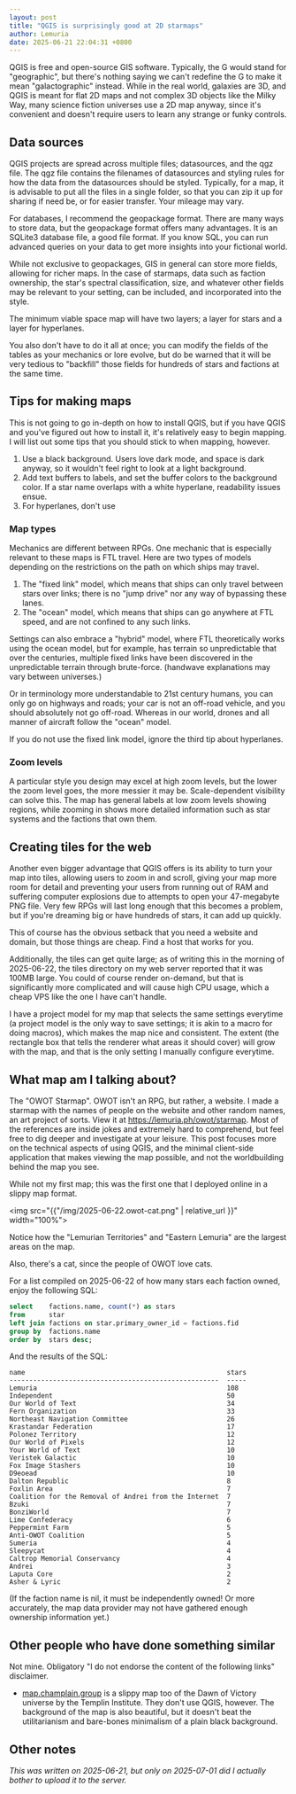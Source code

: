 ```yaml
---
layout: post
title: "QGIS is surprisingly good at 2D starmaps"
author: Lemuria
date: 2025-06-21 22:04:31 +0800
---
```


QGIS is free and open-source GIS software. Typically, the G would stand for "geographic", but there's nothing saying we can't redefine the G to make it mean "galactographic" instead. While in the real world, galaxies are 3D, and QGIS is meant for flat 2D maps and not complex 3D objects like the Milky Way, many science fiction universes use a 2D map anyway, since it's convenient and doesn't require users to learn any strange or funky controls.

## Data sources
QGIS projects are spread across multiple files; datasources, and the qgz file. The qgz file contains the filenames of datasources and styling rules for how the data from the datasources should be styled. Typically, for a map, it is advisable to put all the files in a single folder, so that you can zip it up for sharing if need be, or for easier transfer. Your mileage may vary.

For databases, I recommend the geopackage format. There are many ways to store data, but the geopackage format offers many advantages. It is an SQLite3 database file, a good file format. If you know SQL, you can run advanced queries on your data to get more insights into your fictional world.

While not exclusive to geopackages, GIS in general can store more fields, allowing for richer maps. In the case of starmaps, data such as faction ownership, the star's spectral classification, size, and whatever other fields may be relevant to your setting, can be included, and incorporated into the style.

The minimum viable space map will have two layers; a layer for stars and a layer for hyperlanes.

You also don't have to do it all at once; you can modify the fields of the tables as your mechanics or lore evolve, but do be warned that it will be very tedious to "backfill" those fields for hundreds of stars and factions at the same time.

## Tips for making maps
This is not going to go in-depth on how to install QGIS, but if you have QGIS and you've figured out how to install it, it's relatively easy to begin mapping. I will list out some tips that you should stick to when mapping, however.

1. Use a black background. Users love dark mode, and space is dark anyway, so it wouldn't feel right to look at a light background.
2. Add text buffers to labels, and set the buffer colors to the background color. If a star name overlaps with a white hyperlane, readability issues ensue.
3. For hyperlanes, don't use

### Map types
Mechanics are different between RPGs. One mechanic that is especially relevant to these maps is FTL travel. Here are two types of models depending on the restrictions on the path on which ships may travel.

1. The "fixed link" model, which means that ships can only travel between stars over links; there is no "jump drive" nor any way of bypassing these lanes.
2. The "ocean" model, which means that ships can go anywhere at FTL speed, and are not confined to any such links.

Settings can also embrace a "hybrid" model, where FTL theoretically works using the ocean model, but for example, has terrain so unpredictable that over the centuries, multiple fixed links have been discovered in the unpredictable terrain through brute-force. (handwave explanations may vary between universes.)

Or in terminology more understandable to 21st century humans, you can only go on highways and roads; your car is not an off-road vehicle, and you should absolutely not go off-road. Whereas in our world, drones and all manner of aircraft follow the "ocean" model.

If you do not use the fixed link model, ignore the third tip about hyperlanes.

### Zoom levels
A particular style you design may excel at high zoom levels, but the lower the zoom level goes, the more messier it may be. Scale-dependent visibility can solve this. The map has general labels at low zoom levels showing regions, while zooming in shows more detailed information such as star systems and the factions that own them.

## Creating tiles for the web
Another even bigger advantage that QGIS offers is its ability to turn your map into tiles, allowing users to zoom in and scroll, giving your map more room for detail and preventing your users from running out of RAM and suffering computer explosions due to attempts to open your 47-megabyte PNG file. Very few RPGs will last long enough that this becomes a problem, but if you're dreaming big or have hundreds of stars, it can add up quickly.

This of course has the obvious setback that you need a website and domain, but those things are cheap. Find a host that works for you.

Additionally, the tiles can get quite large; as of writing this in the morning of 2025-06-22, the tiles directory on my web server reported that it was 100MB large. You could of course render on-demand, but that is significantly more complicated and will cause high CPU usage, which a cheap VPS like the one I have can't handle.

I have a project model for my map that selects the same settings everytime (a project model is the only way to save settings; it is akin to a macro for doing macros), which makes the map nice and consistent. The extent (the rectangle box that tells the renderer what areas it should cover) will grow with the map, and that is the only setting I manually configure everytime.

## What map am I talking about?

The "OWOT Starmap". OWOT isn't an RPG, but rather, a website. I made a starmap with the names of people on the website and other random names, an art project of sorts. View it at <https://lemuria.ph/owot/starmap>. Most of the references are inside jokes and extremely hard to comprehend, but feel free to dig deeper and investigate at your leisure. This post focuses more on the technical aspects of using QGIS, and the minimal client-side application that makes viewing the map possible, and not the worldbuilding behind the map you see.

While not my first map; this was the first one that I deployed online in a slippy map format.

<img src="{{"/img/2025-06-22.owot-cat.png" | relative_url }}" width="100%">

Notice how the "Lemurian Territories" and "Eastern Lemuria" are the largest areas on the map.

Also, there's a cat, since the people of OWOT love cats.

For a list compiled on 2025-06-22 of how many stars each faction owned, enjoy the following SQL:

```sql
select    factions.name, count(*) as stars
from      star 
left join factions on star.primary_owner_id = factions.fid
group by  factions.name
order by  stars desc;
```

And the results of the SQL:

```
name                                                   stars
-----------------------------------------------------  -----
Lemuria                                                108  
Independent                                            50   
Our World of Text                                      34   
Fern Organization                                      33   
Northeast Navigation Committee                         26   
Krastandar Federation                                  17   
Polonez Territory                                      12   
Our World of Pixels                                    12   
Your World of Text                                     10   
Veristek Galactic                                      10   
Fox Image Stashers                                     10   
D9eoead                                                10   
Dalton Republic                                        8    
Foxlin Area                                            7    
Coalition for the Removal of Andrei from the Internet  7    
Bzuki                                                  7    
BonziWorld                                             7    
Lime Confederacy                                       6    
Peppermint Farm                                        5    
Anti-OWOT Coalition                                    5    
Sumeria                                                4    
Sleepycat                                              4    
Caltrop Memorial Conservancy                           4    
Andrei                                                 3    
Laputa Core                                            2    
Asher & Lyric                                          2   
```

(If the faction name is nil, it must be independently owned! Or more accurately, the map data provider may not have gathered enough ownership information yet.)

## Other people who have done something similar
Not mine. Obligatory "I do not endorse the content of the following links" disclaimer.

- [map.champlain.group](https://map.champlain.group/) is a slippy map too of the Dawn of Victory universe by the Templin Institute. They don't use QGIS, however. The background of the map is also beautiful, but it doesn't beat the utilitarianism and bare-bones minimalism of a plain black background.

## Other notes

*This was written on 2025-06-21, but only on 2025-07-01 did I actually bother to upload it to the server.*
